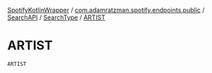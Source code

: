 [SpotifyKotlinWrapper](../../../index.md) / [com.adamratzman.spotify.endpoints.public](../../index.md) / [SearchAPI](../index.md) / [SearchType](index.md) / [ARTIST](./-a-r-t-i-s-t.md)

# ARTIST

`ARTIST`